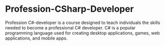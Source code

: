 # Profession-CSharp-Developer
Profession C#-developer is a course designed to teach individuals the skills needed to become a professional C# developer. C# is a popular programming language used for creating desktop applications, games, web applications, and mobile apps.
